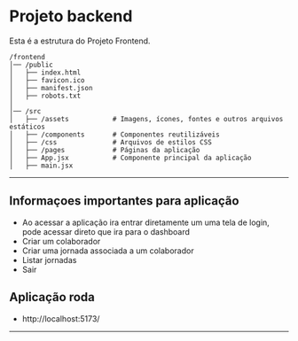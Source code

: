 # Projeto backend

Esta é a estrutura do Projeto Frontend.
```plaintext
/frontend
│── /public
│   ├── index.html
│   ├── favicon.ico
│   ├── manifest.json
│   ├── robots.txt
│
│── /src
│   ├── /assets           # Imagens, ícones, fontes e outros arquivos estáticos
│   ├── /components       # Componentes reutilizáveis
│   ├── /css              # Arquivos de estilos CSS
│   ├── /pages            # Páginas da aplicação
│   ├── App.jsx           # Componente principal da aplicação
│   ├── main.jsx 
```
--------------------------------------------------------------------------------
## Informaçoes importantes para aplicação
- Ao acessar a aplicação ira entrar diretamente um uma tela de login, pode acessar direto que ira para o dashboard
- Criar um colaborador
- Criar uma jornada associada a um colaborador 
- Listar jornadas
- Sair

## Aplicação roda
- http://localhost:5173/
--------------------------------------------------------------------------------


